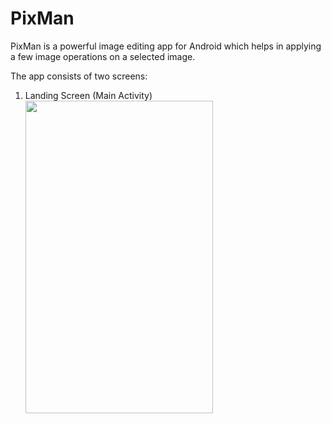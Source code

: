 # PixMan
PixMan is a powerful image editing app for Android which helps in applying a few image operations on a selected image.

The app consists of two screens:

1. Landing Screen (Main Activity)
<img src="![Screenshot_20200307-063405](https://user-images.githubusercontent.com/60269503/76134482-b4779580-6044-11ea-9701-e5969c807e60.png)" 
width="300px" height ="500px"/>
